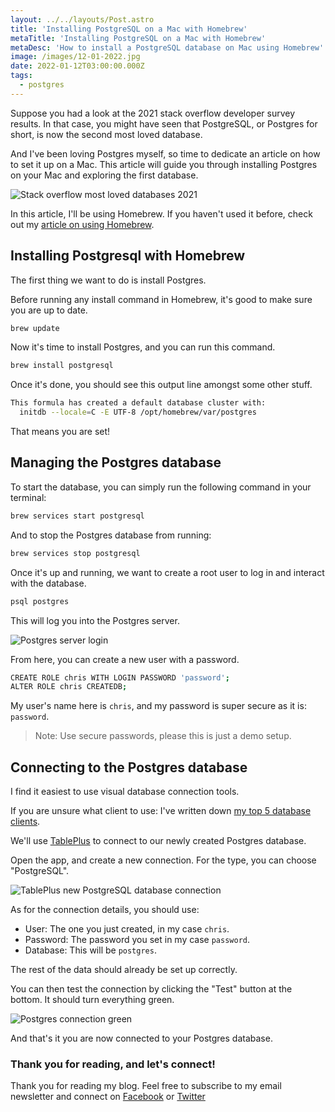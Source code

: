 ```yaml
---
layout: ../../layouts/Post.astro
title: 'Installing PostgreSQL on a Mac with Homebrew'
metaTitle: 'Installing PostgreSQL on a Mac with Homebrew'
metaDesc: 'How to install a PostgreSQL database on Mac using Homebrew'
image: /images/12-01-2022.jpg
date: 2022-01-12T03:00:00.000Z
tags:
  - postgres
---
```


Suppose you had a look at the 2021 stack overflow developer survey results. In that case, you might have seen that PostgreSQL, or Postgres for short, is now the second most loved database.

And I've been loving Postgres myself, so time to dedicate an article on how to set it up on a Mac.
This article will guide you through installing Postgres on your Mac and exploring the first database.

![Stack overflow most loved databases 2021](https://cdn.hashnode.com/res/hashnode/image/upload/v1641188878297/C7_WTaD8t.png)

In this article, I'll be using Homebrew. If you haven't used it before, check out my [article on using Homebrew](https://daily-dev-tips.com/posts/homebrew-one-package-manager-to-rule-them-all/).

## Installing Postgresql with Homebrew

The first thing we want to do is install Postgres.

Before running any install command in Homebrew, it's good to make sure you are up to date.

```bash
brew update
```

Now it's time to install Postgres, and you can run this command.

```bash
brew install postgresql
```

Once it's done, you should see this output line amongst some other stuff.

```bash
This formula has created a default database cluster with:
  initdb --locale=C -E UTF-8 /opt/homebrew/var/postgres
```

That means you are set!

## Managing the Postgres database

To start the database, you can simply run the following command in your terminal:

```bash
brew services start postgresql
```

And to stop the Postgres database from running:

```bash
brew services stop postgresql
```

Once it's up and running, we want to create a root user to log in and interact with the database.

```bash
psql postgres
```

This will log you into the Postgres server.

![Postgres server login](https://cdn.hashnode.com/res/hashnode/image/upload/v1641191010341/Zl0poJBew.png)

From here, you can create a new user with a password.

```bash
CREATE ROLE chris WITH LOGIN PASSWORD 'password';
ALTER ROLE chris CREATEDB;
```

My user's name here is `chris`, and my password is super secure as it is: `password`.

> Note: Use secure passwords, please this is just a demo setup.

## Connecting to the Postgres database

I find it easiest to use visual database connection tools.

If you are unsure what client to use: I've written down [my top 5 database clients](https://daily-dev-tips.com/posts/top-5-mysql-clients-for-mac/).

We'll use [TablePlus](https://daily-dev-tips.com/posts/top-5-mysql-clients-for-mac/#heading-1-tableplus) to connect to our newly created Postgres database.

Open the app, and create a new connection.
For the type, you can choose "PostgreSQL".

![TablePlus new PostgreSQL database connection](https://cdn.hashnode.com/res/hashnode/image/upload/v1641191501895/Ti70cDCWY.png)

As for the connection details, you should use:

- User: The one you just created, in my case `chris`.
- Password: The password you set in my case `password`.
- Database: This will be `postgres`.

The rest of the data should already be set up correctly.

You can then test the connection by clicking the "Test" button at the bottom. It should turn everything green.

![Postgres connection green](https://cdn.hashnode.com/res/hashnode/image/upload/v1641191620692/AFJ_RcDW9.png)

And that's it you are now connected to your Postgres database.

### Thank you for reading, and let's connect!

Thank you for reading my blog. Feel free to subscribe to my email newsletter and connect on [Facebook](https://www.facebook.com/DailyDevTipsBlog) or [Twitter](https://twitter.com/DailyDevTips1)
